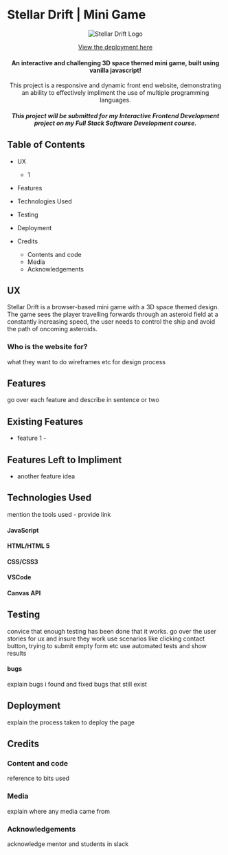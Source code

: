 # Stellar Drift | Mini Game

<div align="center">

![Stellar Drift Logo](https://i.imgur.com/RLQC3xw.gif "Game Logo")

[View the deployment here](https://samlaubscher.github.io/Stellar-Drift-Game-M2/)

#### An interactive and challenging 3D space themed mini game, built using vanilla javascript!

This project is a responsive and dynamic front end website, demonstrating an ability to effectively impliment the use of multiple programming languages.

##### This project will be submitted for my Interactive Frontend Development project on my Full Stack Software Development course. 
</div>

## Table of Contents
* UX 
    * 1

* Features

* Technologies Used 

* Testing 

* Deployment 

* Credits
    * Contents and code
    * Media 
    * Acknowledgements

## UX
Stellar Drift is a browser-based mini game with a 3D space themed design. The game sees the player travelling forwards through an asteroid field at a constantly increasing speed, the user needs to control the ship and avoid the path of oncoming asteroids.


### Who is the website for? 

what they want to do
wireframes etc for design process
 


## Features 
go over each feature and describe in sentence or two
## Existing Features
- feature 1 - 

## Features Left to Impliment
- another feature idea

## Technologies Used
mention the tools used - provide link
#### JavaScript
#### HTML/HTML 5 
#### CSS/CSS3
#### VSCode 
#### Canvas API


## Testing 
convice that enough testing has been done that it works.
go over the user stories for ux and insure they work
use scenarios like clicking contact button, trying to submit empty form etc
use automated tests and show results 
#### bugs 
explain bugs i found and fixed 
bugs that still exist 

## Deployment
explain the process taken to deploy the page

## Credits
### Content and code
reference to bits used
### Media
explain where any media came from 
### Acknowledgements 
acknowledge mentor and students in slack